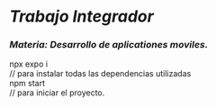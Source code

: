 # _Trabajo Integrador_
### *Materia: Desarrollo de aplicationes moviles.*
npx expo i  
// para instalar todas las dependencias utilizadas  
npm start  
// para iniciar el proyecto.

